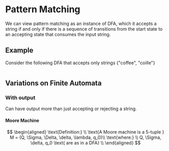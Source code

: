 # Pattern Matching

We can view pattern matching as an instance of DFA, which it accepts a string if and only if there is a sequence of transitions from the start state to an accepting state that consumes the input string.

## Example

Consider the following DFA that accepts only strings {"coffee", "coille"}

```svg

```

## Variations on Finite Automata

### With output

Can have output more than just accepting or rejecting a string.

#### Moore Machine

$$
\begin{aligned}
\text{Definition:} \\
\text{A Moore machine is a 5-tuple } M = (Q, \Sigma, \Delta, \delta, \lambda, q_0)\\
\text{where:} \\
Q, \Sigma, \delta, q_0 \text{ are as in a DFA} \\
\end{aligned}
$$